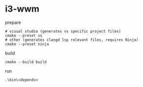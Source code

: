# i3-wwm

prepare
```shell
# visual studio (generates vs specific project files)
cmake --preset vs
# other (generates clangd lsp relevant files, requires Ninja)
cmake --preset ninja
```

build
```shell
cmake --build build
```

run
```shell
.\bin\<depends>
```
